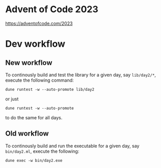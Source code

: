 # Advent of Code 2023

https://adventofcode.com/2023

# Dev workflow

## New workflow

To continously build and test the library for a given day, say `lib/day2/*`,
execute the following command:
```
dune runtest -w --auto-promote lib/day2
```
or just
```
dune runtest -w --auto-promote
```
to do the same for all days.

## Old workflow

To continously build and run the executable for a given day, say `bin/day2.ml`,
execute the following:

```
dune exec -w bin/day2.exe
```
